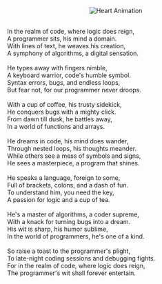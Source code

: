 <p align="center">
  <img src="https://media.giphy.com/media/vzO0Vc8b2VBLi/giphy.gif" alt="Heart Animation">
</p><br>
In the realm of code, where logic does reign,<br>
A programmer sits, his mind a domain.<br>
With lines of text, he weaves his creation,<br>
A symphony of algorithms, a digital sensation.<br><br>
He types away with fingers nimble,<br>
A keyboard warrior, code's humble symbol.<br>
Syntax errors, bugs, and endless loops,<br>
But fear not, for our programmer never droops.<br><br>
With a cup of coffee, his trusty sidekick,<br>
He conquers bugs with a mighty click.<br>
From dawn till dusk, he battles away,<br>
In a world of functions and arrays.<br><br>
He dreams in code, his mind does wander,<br>
Through nested loops, his thoughts meander.<br>
While others see a mess of symbols and signs,<br>
He sees a masterpiece, a program that shines.<br><br>
He speaks a language, foreign to some,<br>
Full of brackets, colons, and a dash of fun.<br>
To understand him, you need the key,<br>
A passion for logic and a cup of tea.<br><br>
He's a master of algorithms, a coder supreme,<br>
With a knack for turning bugs into a dream.<br>
His wit is sharp, his humor sublime,<br>
In the world of programmers, he's one of a kind.<br><br>
So raise a toast to the programmer's plight,<br>
To late-night coding sessions and debugging fights.<br>
For in the realm of code, where logic does reign,<br>
The programmer's wit shall forever entertain.<br>



